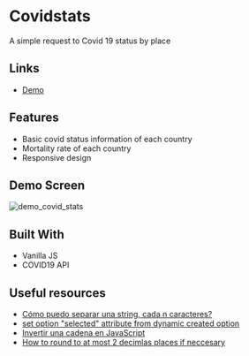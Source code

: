 # Covidstats
A simple request to Covid 19 status by place

## Links
- [Demo](https://mauricodev.github.io/covidstats)

## Features
- Basic covid status information of each country
- Mortality rate of each country
- Responsive design

## Demo Screen

![demo_covid_stats](https://user-images.githubusercontent.com/70554280/147535373-8d55793c-fd77-40d9-a101-d89bd1ecffb0.png)


## Built With
- Vanilla JS
- COVID19 API


## Useful resources
- [Cómo puedo separar una string, cada n caracteres?](https://es.stackoverflow.com/questions/140382/c%C3%B3mo-puedo-separar-una-string-cada-n-caracteres/140399)
- [set option "selected" attribute from dynamic created option](https://stackoverflow.com/questions/4590311/set-option-selected-attribute-from-dynamic-created-option)
- [Invertir una cadena en JavaScript](https://www.delftstack.com/es/howto/javascript/reverse-string-javascript/)
- [How to round to at most 2 decimlas places if neccesary](https://stackoverflow.com/questions/11832914/how-to-round-to-at-most-2-decimal-places-if-necessary)
